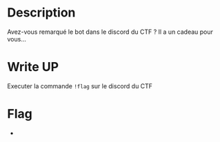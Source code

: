 # Description
Avez-vous remarqué le bot dans le discord du CTF ?
Il a un cadeau pour vous...

# Write UP
Executer la commande `!flag` sur le discord du CTF

# Flag
-